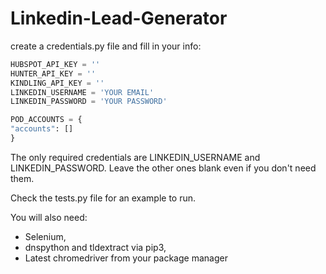 # Linkedin-Lead-Generator

create a credentials.py file and fill in your info:

```python
HUBSPOT_API_KEY = ''
HUNTER_API_KEY = ''
KINDLING_API_KEY = ''
LINKEDIN_USERNAME = 'YOUR EMAIL'
LINKEDIN_PASSWORD = 'YOUR PASSWORD'

POD_ACCOUNTS = {
"accounts": []
}
```
The only required credentials are LINKEDIN_USERNAME and LINKEDIN_PASSWORD.
Leave the other ones blank even if you don't need them.

Check the tests.py file for an example to run.

You will also need:
 - Selenium, 
 - dnspython and tldextract via pip3,
 - Latest chromedriver from your package manager
